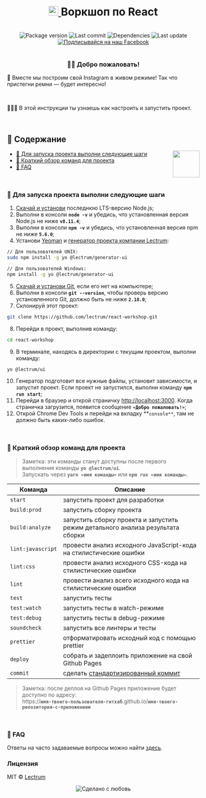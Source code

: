 <h1 align="center">
    <a href="https://lectrum.io" target="_blank" rel="noopener noreferrer">
        <img src="./static/favicon/favicon-woodsmoke.svg" alt="Lectrum favicon" width="25" />
    </a>
    Воркшоп по React
</h1>
<br>

<div align="center">
    <!-- Package version -->
    <img src="https://img.shields.io/github/package-json/v/lectrum/react-workshop.svg?longCache=true&style=flat-square"
        alt="Package version" />
    <!-- Last commit -->
    <img src="https://img.shields.io/github/last-commit/lectrum/react-workshop.svg?longCache=true&style=flat-square" alt="Last commit"
    />
    <!-- Dependencies -->
    <img src="https://img.shields.io/badge/dependencies-up%20to%20date-brightgreen.svg?longCache=true&style=flat-square" alt="Dependencies"
    />
    <!-- Contributors welcome -->
    <img src="https://img.shields.io/badge/contributions-welcome-orange.svg?longCache=true&style=flat-square" alt="Last update"
    />
</div>
<div align="center">
    <!-- Наш Facebook -->
    <a href="https://www.facebook.com/lectrum">
        <img src="https://img.shields.io/badge/%D0%9F%D0%BE%D0%B4%D0%BF%D0%B8%D1%81%D1%8B%D0%B2%D0%B0%D0%B9%D1%81%D1%8F%20%D0%BD%D0%B0%20%D0%BD%D0%B0%D1%88-Facebook-blue.svg?longCache=true&style=for-the-badge&link=https://www.facebook.com/lectrum"
            alt="Подписывайся на наш Facebook" />
    </a>
</div>
<br>

<h3 align="center">
    👋🏼 Добро пожаловать!
</h3>
<p>
    📸 Вместе мы построим свой Instagram в живом режиме! Так что пристегни ремни — будет интересно!
</p>
<br>
<p>
    👨🏼‍🔬 В этой инструкции ты узнаешь как настроить и запустить проект.
</p>
<br>

## 📜 Содержание

<img align="right" width="70" src="./static/logos/react.png">

-   [🚀 Для запуска проекта выполни следующие шаги](#-Для-запуска-проекта-выполни-следующие-шаги)
-   [🤖 Краткий обзор команд для проекта](#-Краткий-обзор-команд-для-проекта)
-   [🤔 FAQ](#-faq)
<br>

### 🚀 Для запуска проекта выполни следующие шаги

1. [Скачай и установи](https://nodejs.org/en/) последнюю LTS-версию Node.js;
2. Выполни в консоли **`node -v`** и убедись, что установленная версия Node.js не ниже **`v8.11.4`**;
3. Выполни в консоли **`npm -v`** и убедись, что установленная версия npm не ниже **`5.6.0`**;
4. Установи [Yeoman](http://yeoman.io/) и [генератор проекта компании Lectrum](https://github.com/Lectrum/generator-ui):

```bash
// Для пользователей UNIX:
sudo npm install -g yo @lectrum/generator-ui

// Для пользователей Windows:
npm install -g yo @lectrum/generator-ui
```

5. [Скачай и установи Git](https://git-scm.com/downloads), если его нет на компьютере;
6. Выполни в консоли **`git --version`**, чтобы проверь версию установленного Git, должно быть не ниже **`2.18.0`**;
7. Склонируй этот проект:

```bash
git clone https://github.com/lectrum/react-workshop.git
```

8. Перейди в проект, выполнив команду:

```bash
cd react-workshop
```

9. В терминале, находясь в директории с текущим проектом, выполни команду:

```bash
yo @lectrum/ui
```

10. Генератор подготовит все нужные файлы, установит зависимости, и запустит проект. Если проект не запустился, выполни команду **`npm run start`**;
11. Перейди в браузер и открой страничку [http://localhost:3000](http://localhost:3000/). Когда страничка загрузится, появится сообщение **`«Добро пожаловать!»`**;
12. Открой Chrome Dev Tools и перейди на вкладку **`console**`, там не должно быть каких-либо ошибок.
<br>

### 🤖 Краткий обзор команд для проекта

> Заметка: эти команды станут доступны после первого выполнения команды **`yo @lectrum/ui`**.\
> Запускать через **`yarn «имя команды»`** или **`npm run «имя команды»`**.

| Команда           | Описание                                                                        |
| ----------------- | ------------------------------------------------------------------------------- |
| `start`           | запустить проект для разработки                                                 |
| `build:prod`      | запустить сборку проекта                                                        |
| `build:analyze`   | запустить сборку проекта и запустить режим детального анализа результата сборки |
| `lint:javascript` | провести анализ исходного JavaScript-кода на стилистические ошибки              |
| `lint:css`        | провести анализ исходного CSS-кода на стилистические ошибки                     |
| `lint`            | провести анализ всего исходного кода на стилистические ошибки                   |
| `test`            | запустить тесты                                                                 |
| `test:watch`      | запустить тесты в watch-режиме                                                  |
| `test:debug`      | запустить тесты в debug-режиме                                                  |
| `soundcheck`      | запустить все линтеры и тесты                                                   |
| `prettier`        | отформатировать исходный код с помощью prettier                                 |
| `deploy`          | собрать и задеплоить приложение на свой Github Pages                                      |
| `commit`          | сделать [стандартизированный коммит](https://github.com/angular/angular.js/blob/master/DEVELOPERS.md#-git-commit-guidelines)                                      |

> Заметка: после деплоя на Github Pages приложение будет доступно по адресу:\
> https://**`имя-твоего-пользователя-гитхаб`**.github.io/**`имя-твоего-репозитория-с-приложением`**
<br>

### 🤔 FAQ

Ответы на часто задаваемые вопросы можно найти [здесь](https://github.com/Lectrum/FAQ#-faq).
<br>

### Лицензия

MIT © [Lectrum](https://lectrum.io)

<div align="center">
  <!-- Сделано с любовь -->
    <img src="https://img.shields.io/badge/%D0%A1%D0%B4%D0%B5%D0%BB%D0%B0%D0%BD%D0%BE%20%D1%81-%F0%9F%96%A4-red.svg?longCache=true&style=for-the-badge&colorA=000&colorB=fedcba"
      alt="Сделано с любовь" />
</div>
